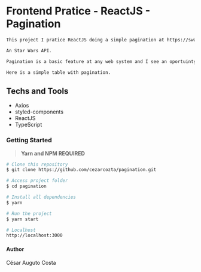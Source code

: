 # Frontend Pratice - ReactJS - Pagination  

```bash
This project I pratice ReactJS doing a simple pagination at https://swapi.dev/.

An Star Wars API.

Pagination is a basic feature at any web system and I see an oportuinty to learn.

Here is a simple table with pagination.  
```

## Techs and Tools  

- Axios  
- styled-components
- ReactJS
- TypeScript  

### Getting Started  

> **Yarn and NPM REQUIRED**  

```bash
# Clone this repository
$ git clone https://github.com/cezarcozta/pagination.git  

# Access project folder
$ cd pagination

# Install all dependencies
$ yarn

# Run the project
$ yarn start

# Localhost
http://localhost:3000
```

#### Author

César Auguto Costa  
